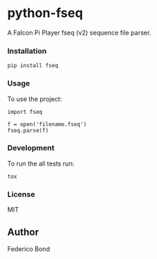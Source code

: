 python-fseq
===========

A Falcon Pi Player fseq (v2) sequence file parser.

### Installation

    pip install fseq


### Usage

To use the project:

    import fseq

    f = open('filename.fseq')
    fseq.parse(f)


### Development

To run the all tests run:

    tox


### License

MIT

## Author

Federico Bond
